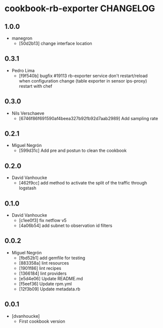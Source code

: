 cookbook-rb-exporter CHANGELOG
===============

## 1.0.0

  - manegron
    - [50d2b13] change interface location

## 0.3.1

  - Pedro Lima
    - [f9f540b] bugfix #19113 rb-exporter service don't restart/reload when configuration change (table exporter in sensor ips-proxy) restart with chef

## 0.3.0

- Nils Verschaeve
  - [6746f86f691590af4beea327b92fb92d7aab2989] Add sampling rate

## 0.2.1

  - Miguel Negrón
    - [599d31c] Add pre and postun to clean the cookbook

## 0.2.0

  - David Vanhoucke
    - [462f9cc] add method to activate the split of the traffic through logstash

## 0.1.0

  - David Vanhoucke
    - [c1ee0f3] fix netflow v5
    - [4a06b54] add subnet to observation id filters

## 0.0.2

  - Miguel Negrón
    - [fbd52b1] add gemfile for testing
    - [883358a] lint resources
    - [1901f86] lint recipes
    - [1366184] lint providers
    - [e5d4e06] Update README.md
    - [f5eef36] Update rpm.yml
    - [12f3b09] Update metadata.rb

0.0.1
-----
- [dvanhoucke]
  - First cookbook version
